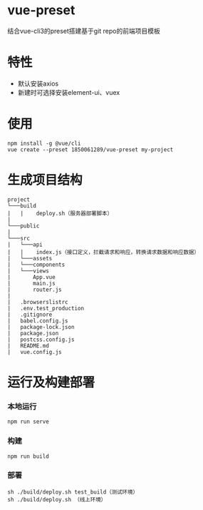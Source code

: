# vue-preset
结合vue-cli3的preset搭建基于git repo的前端项目模板
# 特性
- 默认安装axios
- 新建时可选择安装element-ui、vuex
# 使用

```
npm install -g @vue/cli
vue create --preset 1850061289/vue-preset my-project
```
# 生成项目结构
```
project
└───build
|   |    deploy.sh（服务器部署脚本）
|
└───public
|       
└───src
|   └───api
|   |    index.js（接口定义，拦截请求和响应，转换请求数据和响应数据）
|   └───assets
|   └───components
|   └───views
|       App.vue
|       main.js
|       router.js
|
|   .browserslistrc
|   .env.test_production
|   .gitignore
|   babel.config.js
|   package-lock.json
|   package.json
|   postcss.config.js
|   README.md
|   vue.config.js
```
# 运行及构建部署
### 本地运行
```
npm run serve
```
### 构建
```
npm run build
```
### 部署
```
sh ./build/deploy.sh test_build（测试环境）
sh ./build/deploy.sh （线上环境）
```
